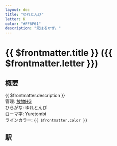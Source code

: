 ```yaml
---
layout: doc
title: "ゆれとんび"
letter: K
color: "#FF6F61"
description: "元はるかぜ。"
---
```


# {{ $frontmatter.title }} ({{ $frontmatter.letter }})

## 概要
{{ $frontmatter.description }}  
管理: [放物HG](/company/houbutuHG/index.md)  
ひらがな: ゆれとんび  
ローマ字: Yuretombi  
ラインカラー: <span :style="{backgroundColor: $frontmatter.color, display: 'inline-block', width: '0.75em', height: '0.75em', border: `1px solid #1b1b1f`, marginRight: '0.25em'}" />`{{ $frontmatter.color }}`

## 駅
<Stations />